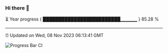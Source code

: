 ### Hi there 👋

⏳ Year progress { █████████████████████████▁▁▁▁▁ } 85.28 %

---

⏰ Updated on Wed, 08 Nov 2023 06:13:41 GMT

![Progress Bar CI](https://github.com/liununu/liununu/workflows/Progress%20Bar%20CI/badge.svg)
